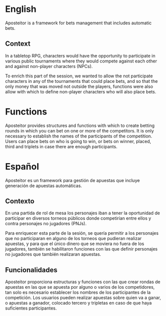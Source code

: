 # English
Aposteitor is a framework for bets management that includes automatic bets.


## Context
In a tabletop RPG, characters would have the opportunity to participate in various public tournaments where they would compete against each other and against non-player characters (NPCs).

To enrich this part of the session, we wanted to allow the not participate characters  in any of the tournaments that could place bets, and so that the only money that was moved not outside the players, functions were also allow with which to define non-player characters who will also place bets.


# Functions
Aposteitor provides structures and functions with which to create betting rounds in which you can bet on one or more of the competitors. It is only necessary to establish the names of the participants of the competition. Users can place bets on who is going to win, or bets on winner, placed, third and triplets in case there are enough participants.


# Español
Aposteitor es un framework para gestión de apuestas que incluye generación de apuestas automáticas.


## Contexto
En una partida de rol de mesa los personajes iban a tener la oportunidad de participar en diversos torneos públicos donde competirían entre ellos y contra personajes no jugadores (PNJs).

Para enriquecer esta parte de la sesión, se quería permitir a los personajes que no participaran en alguno de los torneos que pudieran realizar apuestas, y para que el único dinero que se moviera no fuera de los jugadores, también se habilitaron funciones con las que  definir personajes no jugadores que también realizaran apuestas.

## Funcionalidades
Aposteitor proporciona estructuras y funciones con las que crear rondas de apuestas en las que se apuesta por alguno o varios de los competidores, tan solo es necesario establecer los nombres de los participantes de la competición. Los usuarios pueden realizar apuestas sobre quien va a ganar, o apuestas a ganador, colocado tercero y tripletas en caso de que haya suficientes participantes.
